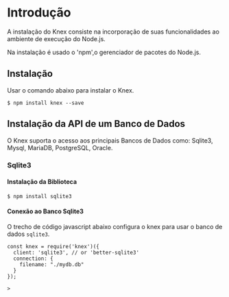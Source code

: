 # Introdução #
>
A instalação do Knex consiste na incorporação de suas funcionalidades ao ambiente de execução do Node.js. 
>
>
Na instalação é usado o 'npm',o gerenciador de pacotes do Node.js.
>

## Instalação ##
>
Usar o comando abaixo para instalar o Knex.
>
>
```
$ npm install knex --save
```

## Instalação da API de um Banco de Dados ##
>
O Knex suporta o acesso aos principais Bancos de Dados como: Sqlite3, Mysql, MariaDB, PostgreSQL,
Oracle.
>

### Sqlite3 ###

#### Instalação da Biblioteca ####
>
```
$ npm install sqlite3
```
>

#### Conexão ao Banco Sqlite3 ####

>
O trecho de código javascript abaixo configura o knex para usar o banco de dados 
`sqlite3`.
>
>
```
const knex = require('knex')({
  client: 'sqlite3', // or 'better-sqlite3'
  connection: {
    filename: "./mydb.db"
  }
});
```
>




```
>